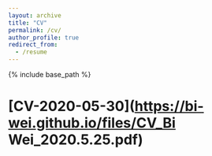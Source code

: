 ```yaml
---
layout: archive
title: "CV"
permalink: /cv/
author_profile: true
redirect_from:
  - /resume
---
```


{% include base_path %}

[CV-2020-05-30](https://bi-wei.github.io/files/CV_Bi Wei_2020.5.25.pdf)
==
